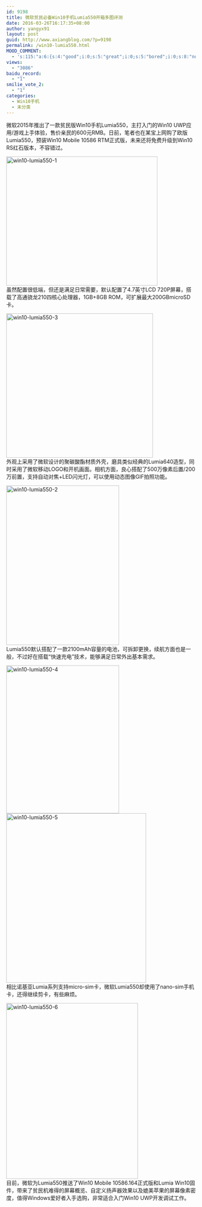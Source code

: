 ```yaml
---
id: 9198
title: 微软贫民必备Win10手机Lumia550开箱多图评测
date: 2016-03-26T16:17:35+08:00
author: yangyx91
layout: post
guid: http://www.axiangblog.com/?p=9198
permalink: /win10-lumia550.html
MOOD_COMMENT:
  - 's:115:"a:6:{s:4:"good";i:0;s:5:"great";i:0;s:5:"bored";i:0;s:8:"nonsense";i:0;s:13:"notunderstand";i:0;s:7:"passing";i:0;}";'
views:
  - "3086"
baidu_record:
  - "1"
smilie_vote_2:
  - "1"
categories:
  - Win10手机
  - 未分类
---
```

微软2015年推出了一款贫民版Win10手机Lumia550，主打入门的Win10 UWP应用/游戏上手体验，售价亲民的600元RMB。日前，笔者也在某宝上网购了欧版Lumia550，预装Win10 Mobile 10586 RTM正式版，未来还将免费升级到Win10 RS红石版本，不容错过。

<a href="http://www.axiangblog.com/win10-lumia550.html/win10-lumia550-1" rel="attachment wp-att-9199" target="_blank"  rel="nofollow" ><img loading="lazy" class="aligncenter size-full wp-image-9199" src="http://www.axiangblog.com/wp-content/uploads/2016/03/win10-lumia550-1.jpg" alt="win10-lumia550-1" width="402" height="343" /></a>  
虽然配置很低端，但还是满足日常需要，默认配置了4.7英寸LCD 720P屏幕，搭载了高通骁龙210四核心处理器，1GB+8GB ROM，可扩展最大200GBmicroSD卡。

<a href="http://www.axiangblog.com/win10-lumia550.html/win10-lumia550-3" rel="attachment wp-att-9201" target="_blank"  rel="nofollow" ><img loading="lazy" class="aligncenter size-full wp-image-9201" src="http://www.axiangblog.com/wp-content/uploads/2016/03/win10-lumia550-3.jpg" alt="win10-lumia550-3" width="390" height="383" /></a>  
外观上采用了微软设计的聚碳酸酯材质外壳，磨具类似经典的Lumia640造型，同时采用了微软移动LOGO和开机画面。相机方面，良心搭配了500万像素后置/200万前置，支持自动对焦+LED闪光灯，可以使用动态图像GIF拍照功能。

<a href="http://www.axiangblog.com/win10-lumia550.html/win10-lumia550-2" rel="attachment wp-att-9200" target="_blank"  rel="nofollow" ><img loading="lazy" class="aligncenter size-full wp-image-9200" src="http://www.axiangblog.com/wp-content/uploads/2016/03/win10-lumia550-2.jpg" alt="win10-lumia550-2" width="300" height="424" /></a>  
Lumia550默认搭配了一款2100mAh容量的电池，可拆卸更换，续航方面也是一般，不过好在搭载“快速充电”技术，能够满足日常外出基本需求。

<a href="http://www.axiangblog.com/win10-lumia550.html/win10-lumia550-4" rel="attachment wp-att-9202" target="_blank"  rel="nofollow" ><img loading="lazy" class="aligncenter size-full wp-image-9202" src="http://www.axiangblog.com/wp-content/uploads/2016/03/win10-lumia550-4.jpg" alt="win10-lumia550-4" width="300" height="393" /></a><a href="http://www.axiangblog.com/win10-lumia550.html/win10-lumia550-5" rel="attachment wp-att-9203" target="_blank"  rel="nofollow" ><img loading="lazy" class="aligncenter size-full wp-image-9203" src="http://www.axiangblog.com/wp-content/uploads/2016/03/win10-lumia550-5.jpg" alt="win10-lumia550-5" width="372" height="450" /></a>  
相比诺基亚Lumia系列支持micro-sim卡，微软Lumia550却使用了nano-sim手机卡，还得继续剪卡，有些麻烦。

<a href="http://www.axiangblog.com/win10-lumia550.html/win10-lumia550-6" rel="attachment wp-att-9204" target="_blank"  rel="nofollow" ><img loading="lazy" class="aligncenter size-full wp-image-9204" src="http://www.axiangblog.com/wp-content/uploads/2016/03/win10-lumia550-6.jpg" alt="win10-lumia550-6" width="350" height="467" /></a>  
目前，微软为Lumia550推送了Win10 Mobile 10586.164正式版和Lumia Win10固件，带来了贫民机难得的屏幕概览、自定义扬声器效果以及媲美苹果的屏幕像素密度，值得Windows爱好者入手选购，非常适合入门Win10 UWP开发调试工作。